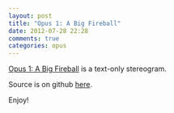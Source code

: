 ```yaml
---
layout: post
title: "Opus 1: A Big Fireball"
date: 2012-07-28 22:28
comments: true
categories: opus
---
```

[Opus 1: A Big Fireball](http://sluicing.net/opus/1/big-fireball.html) is a text-only stereogram.

Source is on github [here](http://github.com/sluicing/opus/tree/master/1).

Enjoy!


